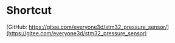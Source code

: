 # Shortcut
[GitHub: https://gitee.com/everyone3d/stm32_pressure_sensor/](https://gitee.com/everyone3d/stm32_pressure_sensor)